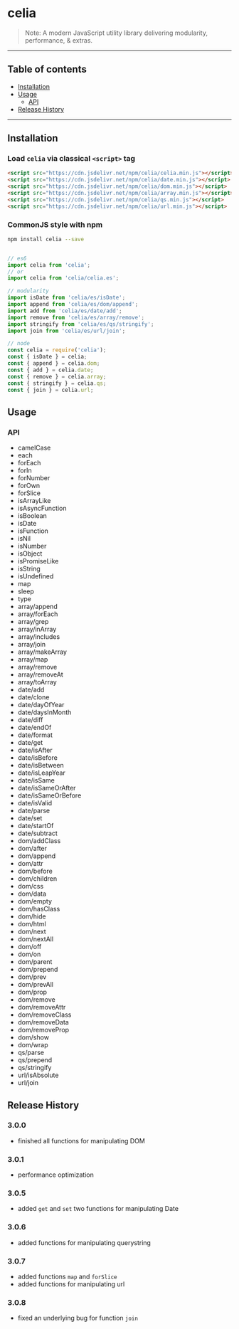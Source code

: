 # celia

> Note:  A modern JavaScript utility library delivering modularity, performance, & extras.

---

## Table of contents

  - [Installation](#Installation)
  - [Usage](#Usage)
    - [API](#API)
  - [Release History](#Release-History)

---

## Installation

### Load `celia` via classical `<script>` tag

```html
<script src="https://cdn.jsdelivr.net/npm/celia/celia.min.js"></script>
<script src="https://cdn.jsdelivr.net/npm/celia/date.min.js"></script>
<script src="https://cdn.jsdelivr.net/npm/celia/dom.min.js"></script>
<script src="https://cdn.jsdelivr.net/npm/celia/array.min.js"></script>
<script src="https://cdn.jsdelivr.net/npm/celia/qs.min.js"></script>
<script src="https://cdn.jsdelivr.net/npm/celia/url.min.js"></script>
```

### CommonJS style with npm

```bash
npm install celia --save
```

```javascript

// es6
import celia from 'celia';
// or
import celia from 'celia/celia.es';

// modularity
import isDate from 'celia/es/isDate';
import append from 'celia/es/dom/append';
import add from 'celia/es/date/add';
import remove from 'celia/es/array/remove';
import stringify from 'celia/es/qs/stringify';
import join from 'celia/es/url/join';

// node
const celia = require('celia');
const { isDate } = celia;
const { append } = celia.dom;
const { add } = celia.date;
const { remove } = celia.array;
const { stringify } = celia.qs;
const { join } = celia.url;

```

## Usage

### API

  - camelCase
  - each
  - forEach
  - forIn
  - forNumber
  - forOwn
  - forSlice
  - isArrayLike
  - isAsyncFunction
  - isBoolean
  - isDate
  - isFunction
  - isNil
  - isNumber
  - isObject
  - isPromiseLike
  - isString
  - isUndefined
  - map
  - sleep
  - type
  - array/append
  - array/forEach
  - array/grep
  - array/inArray
  - array/includes
  - array/join
  - array/makeArray
  - array/map
  - array/remove
  - array/removeAt
  - array/toArray
  - date/add
  - date/clone
  - date/dayOfYear
  - date/daysInMonth
  - date/diff
  - date/endOf
  - date/format
  - date/get
  - date/isAfter
  - date/isBefore
  - date/isBetween
  - date/isLeapYear
  - date/isSame
  - date/isSameOrAfter
  - date/isSameOrBefore
  - date/isValid
  - date/parse
  - date/set
  - date/startOf
  - date/subtract
  - dom/addClass
  - dom/after
  - dom/append
  - dom/attr
  - dom/before
  - dom/children
  - dom/css
  - dom/data
  - dom/empty
  - dom/hasClass
  - dom/hide
  - dom/html
  - dom/next
  - dom/nextAll
  - dom/off
  - dom/on
  - dom/parent
  - dom/prepend
  - dom/prev
  - dom/prevAll
  - dom/prop
  - dom/remove
  - dom/removeAttr
  - dom/removeClass
  - dom/removeData
  - dom/removeProp
  - dom/show
  - dom/wrap
  - qs/parse
  - qs/prepend
  - qs/stringify
  - url/isAbsolute
  - url/join

## Release History

### 3.0.0

  - finished all functions for manipulating DOM

### 3.0.1

  - performance optimization

### 3.0.5

  - added `get` and `set` two functions for manipulating Date

### 3.0.6

  - added functions for manipulating querystring

### 3.0.7

  - added functions `map` and `forSlice`
  - added functions for manipulating url

### 3.0.8

  - fixed an underlying bug for function `join`

